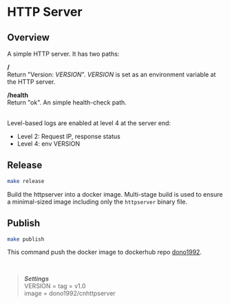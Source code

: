 # HTTP Server

## Overview

A simple HTTP server. It has two paths:

**/**<br />
Return "Version: _VERSION_". _VERSION_ is set as an environment variable at the HTTP server.

**/health**<br />
Return "ok". An simple health-check path.

<br>Level-based logs are enabled at level 4 at the server end:

- Level 2: Request IP, response status
- Level 4: env VERSION

## Release

```bash
make release
```

Build the httpserver into a docker image. Multi-stage build is used to ensure a minimal-sized image including only the `httpserver` binary file.

## Publish

```bash
make publish
```

This command push the docker image to dockerhub repo [dono1992](https://hub.docker.com/r/dono1992/cnhttpserver/tags).

<br>

> **_Settings_**<br>
> VERSION = tag = v1.0<br>
> image = dono1992/cnhttpserver
